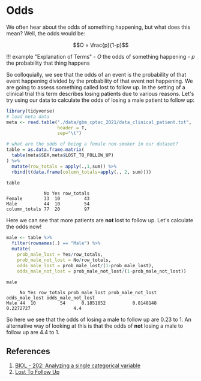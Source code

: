 # Odds

We often hear about the odds of something happening, but what does this mean? Well, the odds would be:

$$O = \frac{p}{1-p}$$

!!! example "Explanation of Terms"
    - $O$ the odds of something happening
    - $p$ the probability that thing happens
    
So colloquially, we see that the odds of an event is the probability of that event happening divided by the 
probability of that event not happening. We are going to assess something called lost to follow up. In the setting of a clinical 
trial this term describes losing patients due to various reasons. Let's try using our data to calculate the odds of losing a male patient to 
follow up:

```R
library(tidyverse)
# load meta data
meta <- read.table("./data/gbm_cptac_2021/data_clinical_patient.txt",
                   header = T,
                   sep="\t")

# what are the odds of being a female non-smoker in our dataset?
table = as.data.frame.matrix(
  table(meta$SEX,meta$LOST_TO_FOLLOW_UP)
) %>%
  mutate(row_totals = apply(.,1,sum)) %>%
  rbind(t(data.frame(column_totals=apply(., 2, sum))))

table
```

```
              No Yes row_totals
Female        33  10         43
Male          44  10         54
column_totals 77  20         97
```

Here we can see that more patients are **not** lost to follow up. Let's calculate the odds now!

```R
male <- table %>%
  filter(rownames(.) == "Male") %>%
  mutate(
    prob_male_lost = Yes/row_totals,
    prob_male_not_lost = No/row_totals,
    odds_male_lost = prob_male_lost/(1-prob_male_lost),
    odds_male_not_lost = prob_male_not_lost/(1-prob_male_not_lost))

male
```

```
     No Yes row_totals prob_male_lost prob_male_not_lost odds_male_lost odds_male_not_lost
Male 44  10         54      0.1851852          0.8148148      0.2272727                4.4
```

So here we see that the odds of losing a male to follow up are 0.23 to 1. An alternative way of looking at this is that the odds of **not** losing a male to follow up are 4.4 to 1.

## References

1. [BIOL - 202: Analyzing a single categorical variable](https://ubco-biology.github.io/BIOL202/estproportions.html)
2. [Lost To Follow Up](https://en.wikipedia.org/wiki/Lost_to_follow-up)
